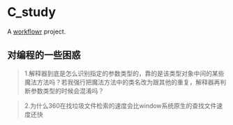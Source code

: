 # C_study

A [workflowr][] project.

[workflowr]: https://github.com/workflowr/workflowr


## 对编程的一些困惑
> 1.解释器到底是怎么识别指定的参数类型的，靠的是该类型对象中间的某些魔法方法吗？若我强行把魔法方法中的类名改为跟其他的重复，解释器再判断参数类型的时候会混淆吗？

> 2.为什么360在找垃圾文件检索的速度会比window系统原生的查找文件速度还快
